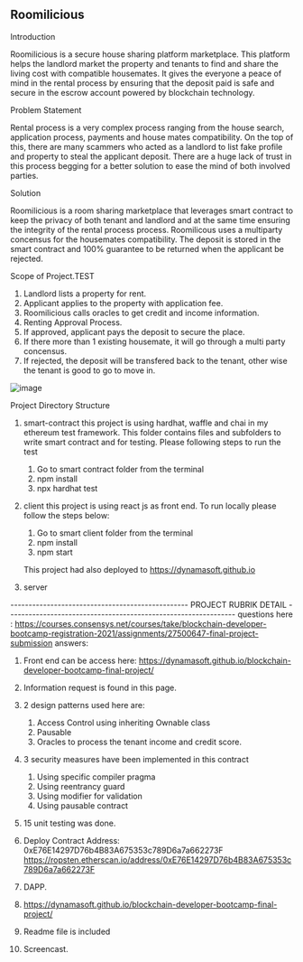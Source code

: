 ## Roomilicious

Introduction

Roomilicious is a secure house sharing platform marketplace. This platform helps the landlord market the property and tenants to find and share the living cost with compatible housemates. It gives the everyone a peace of mind in the rental process by ensuring that the deposit paid is safe and secure in the escrow account powered by blockchain technology.

Problem Statement

Rental process is a very complex process ranging from the house search, application process, payments and house mates compatibility.  On the top of this, there are many scammers who acted as a landlord to list fake profile and property to steal the applicant deposit. There are a huge lack of trust in this process begging for a better solution to ease the mind of both involved parties.

Solution

Roomilicious is a room sharing marketplace that leverages smart contract to keep the privacy of both tenant and landlord and at the same time ensuring the integrity of the rental process process. Roomilicous uses a multiparty concensus for the housemates compatibility. The deposit is stored in the smart contract and 100% guarantee to be returned when the applicant be rejected.

Scope of Project.TEST

1. Landlord lists a property for rent. 
2. Applicant applies to the property with application fee.
3. Roomilicious calls oracles to get credit and income information.
4. Renting Approval Process. 
5. If approved, applicant pays the deposit to secure the place.
6. If there more than 1 existing housemate, it will go through a multi party concensus.
7. If rejected, the deposit will be transfered back to the tenant, other wise the tenant is good to go to move in. 

![image](https://user-images.githubusercontent.com/11653682/137765650-96b574b0-1665-4d3f-981b-e9cc1a06717f.png)

Project Directory Structure
1. smart-contract
   this project is using hardhat, waffle and chai in my ethereum test framework.  This folder contains files and subfolders to write smart contract and for testing.
   Please following steps to run the test 
   1. Go to smart contract folder from the terminal
   2. npm install
   3. npx hardhat test

2. client
   this project is using react js as front end. To run locally please follow the steps below:
   1. Go to smart client folder from the terminal
   2. npm install
   3. npm start

   This project had also deployed to https://dynamasoft.github.io


3. server



------------------------------------------------- PROJECT RUBRIK DETAIL ---------------------------------------------------------------
questions here : https://courses.consensys.net/courses/take/blockchain-developer-bootcamp-registration-2021/assignments/27500647-final-project-submission
answers:
1. Front end can be access here: https://dynamasoft.github.io/blockchain-developer-bootcamp-final-project/

2. Information request is found in this page.

3. 2 design patterns used here are:
   1. Access Control using inheriting Ownable class
   2. Pausable
   3. Oracles to process the tenant income and credit score.

4. 3 security measures have been implemented in this contract
   1. Using specific compiler pragma 
   2. Using reentrancy guard
   3. Using modifier for validation
   4. Using pausable contract

5. 15 unit testing was done.

6. Deploy Contract Address: 0xE76E14297D76b4B83A675353c789D6a7a662273F
   https://ropsten.etherscan.io/address/0xE76E14297D76b4B83A675353c789D6a7a662273F

7. DAPP.

8. https://dynamasoft.github.io/blockchain-developer-bootcamp-final-project/

9. Readme file is included

10. Screencast. 



